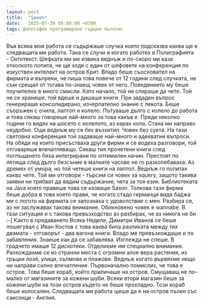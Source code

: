 ```yaml
---
layout: post
title:  "Saxon"
date:   2025-07-30 05:00:00 +0300
tags: философия програмиране гърция пътепис
---
```

Във всяка моя работа се съдържаше случка която подсказва каква ще е следващата ми работа. 
Така се случи и когато работех в Полиграфията - Онтотекст. 
Шефката ми ме извика веднъж и по-скоро ми каза отколкото попита, 
че ще ходя с един от шефовете на конференция по изкуствен интелект на остров Крит.
Владо беше съосновател на фирмата и въпреки, че пиша това повече от 12 години след случката, не съм срещал от тогава по-знаещ човек от него. 
Поведението му беше поучително в много смисли. Като начало, той не спираше да чете. Той не се хранеше, той ядеше и дишаше книги. 
При зададен въпрос генерираше консолидирано, изчерпателно знание с лекота. Беше съоръжен с очила, лаптоп и колело. 
Пътуваше дълго с колело до работа и това сякаш говореше най-много за това какъв е. Преди няколко години го видях на шосето с колелото,
аз карах кола. Стана ми направо неудобно. Още веднъж му се бях възхитил. Човек без суета.
На тази световна конференция той задаваше най-много и адекватни въпроси. На обяди на които присъстваха други фирми и се водеха разговори, 
той отговаряше впечатляващо. Сякаш тия прочетени книги след поглъщането бяха интегрирани по оптимален начин. Престоят по летища след дълго 
безсъние в малките часове не го разколебаваха. Аз дремех от умора, но той четеше книги на лаптоп. Веднъж го попитах какво чете. 
Той ми отговори - търсим си човек за xquery, защото такива заявки ни трябват да вадим съдържание, чета за тоя език. 
Библиотеката на Java която правеше това се казваше Saxon. Толкова тази фирма беше добра в това което прави, че когато стадо германци видя баджа ми с логото на фирмата се запознаха 
с удоволствие с мен. Разбира се, аз не заслужавах такова внимание. Обикновено човек е wannabe. В тази ситуация и с такова превъзходство 
аз разбирах, че аз никога не би :-] Както в предаването Всяка Неделя, Димитри Иванов се беше пошегувал с Иван Костов с това каква
била разликата между тях двамата - отговорът - два вагона книги. Владо ме превъзхождаше и по забавления.
Знаеше как да се забавлява. Изглежда не спеше. В градчето имаше 12 дискотеки. Отделихме им специално внимание.
Разхождахме се из странни места с огромни алое вера растения, из гръцки лозя, улици, хълмове и плажове. 
Веднъж когато вървяхме нещо ни направи силно впечатление. Първоначално помислих, че това е остров. 
Това беше кораб, който приличаше на остров. Смущаващ не по-малко от магазините за кожени шуби. 
Всеки втори магазин беше за кожени шуби на този остров където не беше прохладно. Този кораб беше колосален.
Следващата ми работа щеше да е на остров пълен със саксонци - Англия.